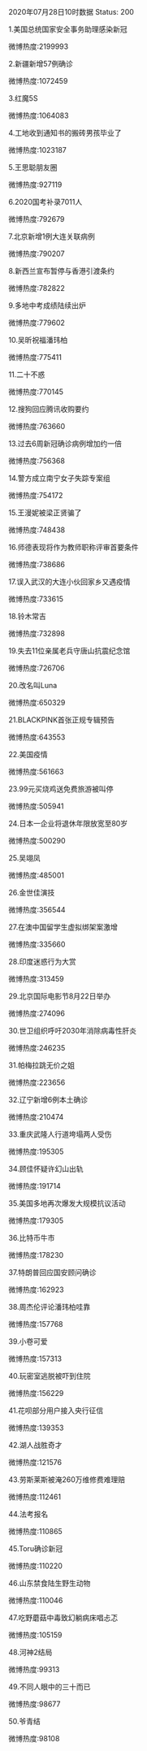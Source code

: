 2020年07月28日10时数据
Status: 200

1.美国总统国家安全事务助理感染新冠

微博热度:2199993

2.新疆新增57例确诊

微博热度:1072459

3.红魔5S

微博热度:1064083

4.工地收到通知书的搬砖男孩毕业了

微博热度:1023187

5.王思聪朋友圈

微博热度:927119

6.2020国考补录7011人

微博热度:792679

7.北京新增1例大连关联病例

微博热度:790207

8.新西兰宣布暂停与香港引渡条约

微博热度:782822

9.多地中考成绩陆续出炉

微博热度:779602

10.吴昕祝福潘玮柏

微博热度:775411

11.二十不惑

微博热度:770145

12.搜狗回应腾讯收购要约

微博热度:763660

13.过去6周新冠确诊病例增加约一倍

微博热度:756368

14.警方成立南宁女子失踪专案组

微博热度:754172

15.王漫妮被梁正贤骗了

微博热度:748438

16.师德表现将作为教师职称评审首要条件

微博热度:738686

17.误入武汉的大连小伙回家乡又遇疫情

微博热度:733615

18.铃木常吉

微博热度:732898

19.失去11位亲属老兵守唐山抗震纪念馆

微博热度:726706

20.改名叫Luna

微博热度:650329

21.BLACKPINK首张正规专辑预告

微博热度:643553

22.美国疫情

微博热度:561663

23.99元买烧鸡送免费旅游被叫停

微博热度:505941

24.日本一企业将退休年限放宽至80岁

微博热度:500290

25.吴翊凤

微博热度:485001

26.金世佳演技

微博热度:356544

27.在澳中国留学生虚拟绑架案激增

微博热度:335660

28.印度迷惑行为大赏

微博热度:313459

29.北京国际电影节8月22日举办

微博热度:274096

30.世卫组织呼吁2030年消除病毒性肝炎

微博热度:246235

31.帕梅拉跳无价之姐

微博热度:223656

32.辽宁新增6例本土确诊

微博热度:210474

33.重庆武隆人行道垮塌两人受伤

微博热度:195305

34.顾佳怀疑许幻山出轨

微博热度:191714

35.美国多地再次爆发大规模抗议活动

微博热度:179305

36.比特币牛市

微博热度:178230

37.特朗普回应国安顾问确诊

微博热度:162923

38.周杰伦评论潘玮柏哇靠

微博热度:157768

39.小卷可爱

微博热度:157313

40.玩密室逃脱被吓到住院

微博热度:156229

41.花呗部分用户接入央行征信

微博热度:139353

42.湖人战胜奇才

微博热度:121576

43.劳斯莱斯被淹260万维修费难理赔

微博热度:112461

44.法考报名

微博热度:110865

45.Toru确诊新冠

微博热度:110220

46.山东禁食陆生野生动物

微博热度:110046

47.吃野蘑菇中毒致幻躺病床唱忐忑

微博热度:105159

48.河神2结局

微博热度:99313

49.不同人眼中的三十而已

微博热度:98677

50.爷青结

微博热度:98108

